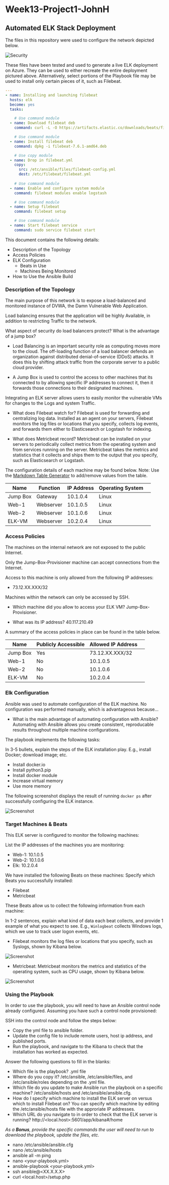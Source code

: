 # Week13-Project1-JohnH
## Automated ELK Stack Deployment

The files in this repository were used to configure the network depicted below.

![Security](Diagrams/CloudSecurityDiagram.jpg)

These files have been tested and used to generate a live ELK deployment on Azure. They can be used to either recreate the entire deployment pictured above. Alternatively, select portions of the Playbook file may be used to install only certain pieces of it, such as Filebeat.

```yml
---
- name: Installing and launching filebeat
  hosts: elk
  become: yes
  tasks:

    # Use command module
  - name: Download filebeat deb
    command: curl -L -O https://artifacts.elastic.co/downloads/beats/filebeat/filebeat-7.6.1-amd64.deb

    # Use command module
  - name: Install filebeat deb
    command: dpkg -i filebeat-7.6.1-amd64.deb

    # Use copy module
  - name: Drop in filebeat.yml
    copy:
      src: /etc/ansible/files/filebeat-config.yml
      dest: /etc/filebeat/filebeat.yml
 
    # Use command module
  - name: Enable and configure system module
    command: filebeat modules enable logstash

    # Use command module
  - name: Setup filebeat
    command: filebeat setup

    # Use command module
  - name: Start filebeat service
    command: sudo service filebeat start
  ```

This document contains the following details:
- Description of the Topology
- Access Policies
- ELK Configuration
  - Beats in Use
  - Machines Being Monitored
- How to Use the Ansible Build


### Description of the Topology

The main purpose of this network is to expose a load-balanced and monitored instance of DVWA, the Damn Vulnerable Web Application.

Load balancing ensures that the application will be highly Available, in addition to restricting Traffic to the network.
  
  What aspect of security do load balancers protect? What is the advantage of a jump box?

-  Load Balancing is an important security role as computing moves more to the cloud. The off-loading function of a load balancer defends an organization against distributed denial-of-service (DDoS) attacks. It does this by shifting attack traffic from the corporate server to a public cloud provider.

-  A Jump Box is used to control the access to other machines that its connected to by allowing specific IP addresses to connect it, then it forwards those connections to their designated machines.

Integrating an ELK server allows users to easily monitor the vulnerable VMs for changes to the Logs and system Traffic.
- What does Filebeat watch for? Filebeat is used for forwarding and centralizing log data. Installed as an agent on your servers, Filebeat monitors the log files or locations that you specify, collects log events, and forwards them either to Elasticsearch or Logstash for indexing.

- What does Metricbeat record? Metricbeat can be installed on your servers to periodically collect metrics from the operating system and from services running on the server. Metricbeat takes the metrics and statistics that it collects and ships them to the output that you specify, such as Elasticsearch or Logstash.

The configuration details of each machine may be found below.
Note: Use the [Markdown Table Generator](http://www.tablesgenerator.com/markdown_tables) to add/remove values from the table.

| Name     | Function  | IP Address | Operating System |   |
|----------|-----------|------------|------------------|---|
| Jump Box | Gateway   | 10.1.0.4   | Linux            |   |
| Web-1    | Webserver | 10.1.0.5   | Linux            |   |
| Web-2    | Webserver | 10.1.0.6   | Linux            |   |
| ELK-VM   | Webserver | 10.2.0.4   | Linux            |   |

### Access Policies

The machines on the internal network are not exposed to the public Internet. 

Only the Jump-Box-Provisioner machine can accept connections from the Internet. 

Access to this machine is only allowed from the following IP addresses:
- 73.12.XX.XXX/32

Machines within the network can only be accessed by SSH.
- Which machine did you allow to access your ELK VM? Jump-Box-Provisioner.
  
- What was its IP address? 40.117.210.49

A summary of the access policies in place can be found in the table below.

| Name     | Publicly Accessible | Allowed IP Address |   |
|----------|---------------------|--------------------|---|
| Jump Box | Yes                 | 73.12.XX.XXX/32    |   |
| Web-1    | No                  | 10.1.0.5           |   |
| Web-2    | No                  | 10.1.0.6           |   |
| ELK-VM   | No                  | 10.2.0.4           |   |

### Elk Configuration

Ansible was used to automate configuration of the ELK machine. No configuration was performed manually, which is advantageous because...
- What is the main advantage of automating configuration with Ansible? Automating with Ansible allows you create consistent, reproducable results throughout multiple machine configurations.

The playbook implements the following tasks:

In 3-5 bullets, explain the steps of the ELK installation play. E.g., install Docker; download image; etc.
- Install docker.io
- Install python3.pip
- Install docker module
- Increase virtual memory
- Use more memory

The following screenshot displays the result of running `docker ps` after successfully configuring the ELK instance.

![Screenshot](Diagrams/docker_ps1.jpg)

### Target Machines & Beats
This ELK server is configured to monitor the following machines:

List the IP addresses of the machines you are monitoring:
- Web-1: 10.1.0.5
- Web-2: 10.1.0.6
- Elk: 10.2.0.4

We have installed the following Beats on these machines:
  Specify which Beats you successfully installed:
- Filebeat
- Metricbeat

These Beats allow us to collect the following information from each machine:
  
  In 1-2 sentences, explain what kind of data each beat collects, and provide 1 example of what you expect to see. E.g., `Winlogbeat` collects Windows logs, which we use to track user logon events, etc.

-  Filebeat monitors the log files or locations that you specify, such as Syslogs, shown by Kibana below.


  ![Screenshot](Diagrams/Filebeat_Diagram.jpg)
-  Metricbeat: Metricbeat monitors the metrics and statistics of the operating system, such as CPU usage, shown by Kibana below.


  ![Screenshot](Diagrams/Metricbeat_Diagram.jpg)

### Using the Playbook
In order to use the playbook, you will need to have an Ansible control node already configured. Assuming you have such a control node provisioned: 

SSH into the control node and follow the steps below:
- Copy the yml file to ansible folder.
- Update the config file to include remote users, host ip address, and published ports.
- Run the playbook, and navigate to the Kibana to check that the installation has worked as expected.

Answer the following questions to fill in the blanks:
- Which file is the playbook? .yml file
- Where do you copy it? /etc/ansible, /etc/ansible/files, and /etc/ansible/roles depending on the .yml file.
- Which file do you update to make Ansible run the playbook on a specific machine? /etc/ansible/hosts and /etc/ansible/ansible.cfg.
- How do I specify which machine to install the ELK server on versus which to install Filebeat on? You can specify which machine by editing the /etc/ansible/hosts file with the approriate IP addresses.
- Which URL do you navigate to in order to check that the ELK server is running?
  http://<local.host>:5601/app/kibana#/home
  
_As a **Bonus**, provide the specific commands the user will need to run to download the playbook, update the files, etc._

- nano /etc/ansible/ansible.cfg
- nano /etc/ansible/hosts
- ansible all -m ping
- nano <your-playbook.yml>
- ansible-playbook <your-playbook.yml>
- ssh ansible@<XX.X.X.X>
- curl <local.host>/setup.php

